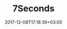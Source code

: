 ---
title: "7Seconds"
date: 2017-12-08T17:18:39+03:00
tag: "type1"
info:
    one: "A technical concept for a decentralized credit marketplace"
    two: ""
    img: "/images/content/7seconds-min.jpg"
about:
    title: "About"
    text: "7Seconds is a decentralized credit marketplace allowing customers to instantly select a loan offer with the best terms and interest rate.</p><p>
The platform rewards conscientious borrowers and compensates for risks that banks face. 7Seconds also features a system of centralized assessment of borrowers, which decreases the inefficiency of lending. The solution combines innovative blockchain technologies, big data analysis, and AI scoring.

"
    year: ""
    client: ""
    industry: ""
goal:
    title: "QBT Tasks"
    text: "QIWI Blockchain Technologies devised a technical concept for the platform, which was incorporated into the white paper. The kernel of the platform is Corda, a blockchain network aggregating partner lenders and managing loan applications (equal and timely access for all partner banks to incoming requests and information on potential customers) and their processing (aggregating loan offers in private torrents between the platform and its partners), in addition to managing CRET tokens used in every transaction on the platform.
"
    blocks: []

---